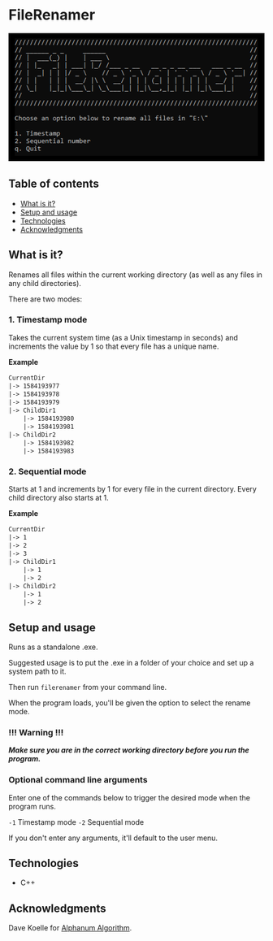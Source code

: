 # FileRenamer

![Example](example.png)

## Table of contents

- [What is it?](#what)
- [Setup and usage](#setup)
- [Technologies](#technologies)
- [Acknowledgments](#acknowledgments)

<a name="what"></a>
## What is it? 

Renames all files within the current working directory (as well as any files in any child directories).

There are two modes:

### 1. Timestamp mode

Takes the current system time (as a Unix timestamp in seconds) and increments the value by 1 so that every file has a unique name.

**Example**
```
CurrentDir
|-> 1584193977
|-> 1584193978
|-> 1584193979
|-> ChildDir1
    |-> 1584193980
    |-> 1584193981
|-> ChildDir2
    |-> 1584193982
    |-> 1584193983
```

### 2. Sequential mode

Starts at 1 and increments by 1 for every file in the current directory. Every child directory also starts at 1.

**Example**
```
CurrentDir
|-> 1
|-> 2
|-> 3
|-> ChildDir1
    |-> 1
    |-> 2
|-> ChildDir2
    |-> 1
    |-> 2
```

<a name="setup"></a>
## Setup and usage

Runs as a standalone .exe.

Suggested usage is to put the .exe in a folder of your choice and set up a system path to it.

Then run ```filerenamer``` from your command line.

When the program loads, you'll be given the option to select the rename mode.

### !!! Warning !!!

***Make sure you are in the correct working directory before you run the program.***

### Optional command line arguments

Enter one of the commands below to trigger the desired mode when the program runs.

```-1``` Timestamp mode
```-2``` Sequential mode

If you don't enter any arguments, it'll default to the user menu.

<a name="technologies"></a>
## Technologies
* C++

<a name="acknowledgments"></a>
## Acknowledgments
Dave Koelle for [Alphanum Algorithm](http://www.davekoelle.com/alphanum.html).
